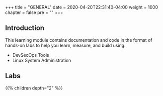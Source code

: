 +++
title = "GENERAL"
date = 2020-04-20T22:31:40-04:00
weight = 1000
chapter = false
pre = ""
+++

## Introduction

This learning module contains documentation and code in the format of hands-on labs to help you learn, measure, and build using:

- DevSecOps Tools
- Linux System Administration

## Labs

{{% children depth="2" %}}
